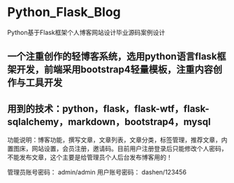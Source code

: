 # Python_Flask_Blog
Python基于Flask框架个人博客网站设计毕业源码案例设计

## 一个注重创作的轻博客系统，选用python语言flask框架开发，前端采用bootstrap4轻量模板，注重内容创作与工具开发

## 用到的技术：python，flask，flask-wtf，flask-sqlalchemy，markdown，bootstrap4，mysql

功能说明：博客功能，撰写文章，文章列表，文章分类，标签管理，推荐文章，内置图床，网站设置，会员注册，邀请码。目前用户注册登录后只能修改个人密码，不能发布文章，这个主要是给管理员个人后台发布博客用的！

管理员账号密码： admin/admin
用户账号密码： dashen/123456
